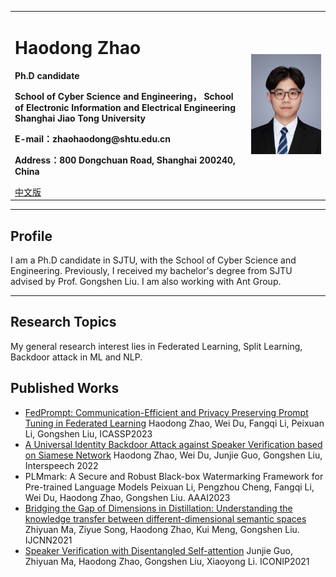 <div>
<table border="0">
  <tr>
    <td>
      <h1>Haodong Zhao</h1>
      <p><b>Ph.D candidate</b></p>
      <p><b>School of Cyber Science and Engineering， School of Electronic Information and Electrical Engineering Shanghai Jiao Tong University </b></p>
      <p><b>E-mail：zhaohaodong@shtu.edu.cn</b></p>
      <p><b>Address：800 Dongchuan Road, Shanghai 200240, China</b></p>
      <a href="/index.html">中文版</a>
    </td>
    <td width="25%">
      <img src="/photo.png" width="100%">
    </td>
  </tr>
</table>
</div>

---
## Profile
I am a Ph.D candidate in SJTU, with the School of Cyber Science and Engineering.
Previously, I received my bachelor's degree from SJTU advised by Prof. Gongshen Liu. I am also working with Ant Group.

---

## Research Topics
My general research interest lies in Federated Learning, Split Learning, Backdoor attack in ML and NLP.

## Published Works
- <a href="https://arxiv.org/abs/2208.12268">FedPrompt: Communication-Efficient and Privacy Preserving Prompt Tuning in Federated Learning</a>
  Haodong Zhao, Wei Du, Fangqi Li, Peixuan Li, Gongshen Liu, ICASSP2023
- <a href="https://arxiv.org/abs/2303.16031">A Universal Identity Backdoor Attack against Speaker Verification based on Siamese Network</a>
  Haodong Zhao, Wei Du, Junjie Guo, Gongshen Liu, Interspeech 2022
- PLMmark: A Secure and Robust Black-box Watermarking Framework for Pre-trained Language Models
  Peixuan Li, Pengzhou Cheng, Fangqi Li, Wei Du, Haodong Zhao, Gongshen Liu. AAAI2023
- <a href="https://ieeexplore.ieee.org/abstract/document/9534452">Bridging the Gap of Dimensions in Distillation: Understanding the knowledge transfer between different-dimensional semantic spaces</a>
  Zhiyuan Ma, Ziyue Song, Haodong Zhao, Kui Meng, Gongshen Liu. IJCNN2021
- <a href="https://link.springer.com/chapter/10.1007/978-3-030-92185-9_3">Speaker Verification with Disentangled Self-attention</a>
  Junjie Guo, Zhiyuan Ma, Haodong Zhao, Gongshen Liu, Xiaoyong Li. ICONIP2021



